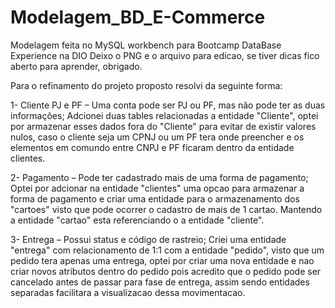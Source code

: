 # Modelagem_BD_E-Commerce
Modelagem feita no MySQL workbench para Bootcamp DataBase Experience na DIO
Deixo o PNG e o arquivo para edicao, se tiver dicas fico aberto para aprender, obrigado.


Para o refinamento do projeto proposto resolvi da seguinte forma:

1- Cliente PJ e PF – Uma conta pode ser PJ ou PF, mas não pode ter as duas informações;
  Adcionei duas tables relacionadas a entidade "Cliente", optei por armazenar esses dados fora do "Cliente" para evitar de existir valores nulos, caso o cliente
seja um CPNJ ou um PF tera onde preencher e os elementos em comundo entre CNPJ e PF ficaram dentro da entidade clientes.

2- Pagamento – Pode ter cadastrado mais de uma forma de pagamento;
  Optei por adcionar na entidade "clientes" uma opcao para armazenar a forma de pagamento e criar uma entidade para o armazenamento dos "cartoes" visto que pode 
ocorrer o cadastro de mais de 1 cartao. Mantendo a entidade "cartao" esta referenciando o a entidade "cliente".

3- Entrega – Possui status e código de rastreio;
  Criei uma entidade "entrega" com relacionamento de 1:1 com a entidade "pedido", visto que um pedido tera apenas uma entrega, optei por criar uma nova entidade e nao 
  criar novos atributos dentro do pedido pois acredito que o pedido pode ser cancelado antes de passar para fase de entrega, assim sendo entidades separadas
  facilitara a visualizacao dessa movimentacao.
